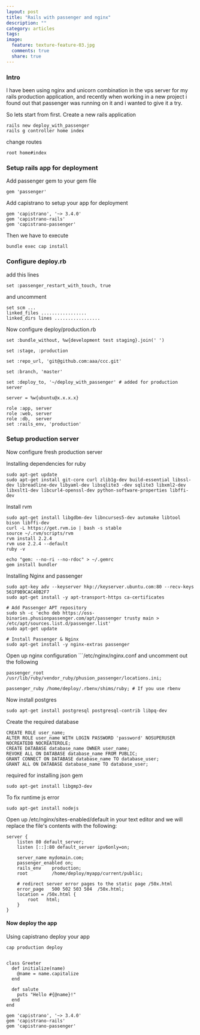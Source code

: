 ```yaml
---
layout: post
title: "Rails with passenger and nginx"
description: ""
category: articles
tags: 
image:
  feature: texture-feature-03.jpg
  comments: true
  share: true
---
```

### Intro

I have been using nginx and unicorn combination in the vps server for my rails production application, and recently when working in a new project i found out that passenger was running on it and i wanted to give it a try.

So lets start from first. Create a  new rails application

    rails new deploy_with_passenger
	rails g controller home index

change routes

    root home#index

### Setup rails app for deployment

Add passenger gem to your gem file

    gem 'passenger'

Add capistrano to setup your app for deployment

    gem 'capistrano', '~> 3.4.0'
    gem 'capistrano-rails'
    gem 'capistrano-passenger'

Then we have to execute 

    bundle exec cap install

### Configure deploy.rb

add this lines

    set :passenger_restart_with_touch, true

and uncomment 

    set scm ...
    linked_files .................
    linked_dirs lines .................


Now configure deploy/production.rb

    set :bundle_without, %w{development test staging}.join(' ')

	set :stage, :production

	set :repo_url, 'git@github.com:aaa/ccc.git'

	set :branch, 'master'

	set :deploy_to, '~/deploy_with_passenger' # added for production server

	server = %w{ubuntu@x.x.x.x}

	role :app, server
	role :web, server
	role :db,  server
	set :rails_env, 'production'


### Setup production server

Now configure fresh production server

Installing dependencies for ruby

    sudo apt-get update
    sudo apt-get install git-core curl zlib1g-dev build-essential libssl-dev libreadline-dev libyaml-dev libsqlite3 -dev sqlite3 libxml2-dev libxslt1-dev libcurl4-openssl-dev python-software-properties libffi-dev

Install rvm 

    sudo apt-get install libgdbm-dev libncurses5-dev automake libtool bison libffi-dev
    curl -L https://get.rvm.io | bash -s stable
    source ~/.rvm/scripts/rvm
    rvm install 2.2.4
    rvm use 2.2.4 --default
    ruby -v

    echo "gem: --no-ri --no-rdoc" > ~/.gemrc
    gem install bundler

Installing Nginx and passenger

	sudo apt-key adv --keyserver hkp://keyserver.ubuntu.com:80 --recv-keys 561F9B9CAC40B2F7
	sudo apt-get install -y apt-transport-https ca-certificates

	# Add Passenger APT repository
	sudo sh -c 'echo deb https://oss-binaries.phusionpassenger.com/apt/passenger trusty main > /etc/apt/sources.list.d/passenger.list'
	sudo apt-get update

	# Install Passenger & Nginx
	sudo apt-get install -y nginx-extras passenger

Open up nginx configuration ```/etc/nginx/nginx.conf  and uncomment out the following

    passenger_root /usr/lib/ruby/vendor_ruby/phusion_passenger/locations.ini;

    passenger_ruby /home/deploy/.rbenv/shims/ruby; # If you use rbenv


Now install postgres

    sudo apt-get install postgresql postgresql-contrib libpq-dev

Create the required database

    CREATE ROLE user_name;
    ALTER ROLE user_name WITH LOGIN PASSWORD 'password' NOSUPERUSER NOCREATEDB NOCREATEROLE;
    CREATE DATABASE database_name OWNER user_name;
    REVOKE ALL ON DATABASE database_name FROM PUBLIC;
    GRANT CONNECT ON DATABASE database_name TO database_user;
    GRANT ALL ON DATABASE database_name TO database_user;


required for installing json gem 

    sudo apt-get install libgmp3-dev

To fix runtime js error

    sudo apt-get install nodejs


Open up /etc/nginx/sites-enabled/default in your text editor and we will replace the file's contents with the following:

    server {
        listen 80 default_server;
        listen [::]:80 default_server ipv6only=on;

        server_name mydomain.com;
        passenger_enabled on;
        rails_env    production;
        root         /home/deploy/myapp/current/public;

        # redirect server error pages to the static page /50x.html
        error_page   500 502 503 504  /50x.html;
        location = /50x.html {
            root   html;
        }
    }



 
#### Now deploy the app

Using capistrano deploy your app

    cap production deploy


	class Greeter
	  def initialize(name)
	    @name = name.capitalize
	  end

	  def salute
	    puts "Hello #{@name}!"
	  end
	end

	gem 'capistrano', '~> 3.4.0'
	gem 'capistrano-rails'
	gem 'capistrano-passenger'
